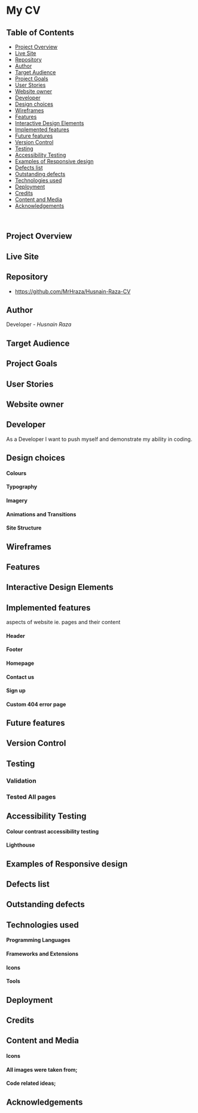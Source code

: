 # My CV



## Table of Contents

- [Project Overview](#project-overview)
- [Live Site](#live-site)
- [Repository](#repository)
- [Author](#author)
- [Target Audience](#target-audience)
- [Project Goals](#project-goals)
- [User Stories](#user-stories)
- [Website owner](#website-owner)
- [Developer](#developer)
- [Design choices](#design-choices)
- [Wireframes](#wireframes)
- [Features](#features)
- [Interactive Design Elements](#interactive-design-elements)
- [Implemented features](#implemented-features)
- [Future features](#future-features)
- [Version Control](#version-control)
- [Testing](#testing)
- [Accessibility Testing](#accessibility-testing)
- [Examples of Responsive design](#examples-of-responsive-design)
- [Defects list](#defects-list)
- [Outstanding defects](#outstanding-defects)
- [Technologies used](#technologies-used)
- [Deployment](#deployment)
- [Credits](#credits)
- [Content and Media](#content-and-media)
- [Acknowledgements](#acknowledgements)

<br>

## Project Overview

## Live Site

## Repository

- https://github.com/MrHraza/Husnain-Raza-CV

## Author

Developer  -  *Husnain Raza*

## Target Audience



## Project Goals


## User Stories

## Website owner

## Developer

As a Developer I want to push myself and demonstrate my ability in coding.

## Design choices

#### Colours

#### Typography


#### Imagery

#### Animations and Transitions


#### Site Structure

## Wireframes

## Features

## Interactive Design Elements

## Implemented features

aspects of website ie. pages and their content

#### Header

#### Footer

#### Homepage

#### Contact us 

#### Sign up

#### Custom 404 error page

## Future features


## Version Control

## Testing

### Validation


### Tested All pages 

## Accessibility Testing

#### Colour contrast accessibility testing


#### Lighthouse


## Examples of Responsive design


## Defects list


## Outstanding defects

## Technologies used

#### Programming Languages


#### Frameworks and Extensions

#### Icons


#### Tools

## Deployment


## Credits


## Content and Media


#### Icons


#### All images were taken from;


#### Code related ideas;


## Acknowledgements



